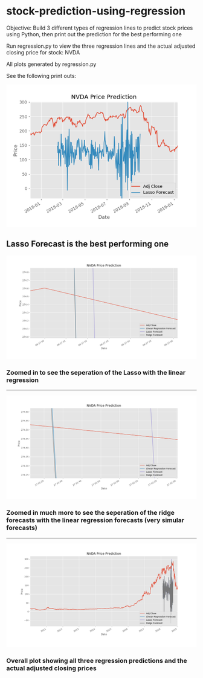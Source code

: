 # stock-prediction-using-regression

Objective: Build 3 different types of regression lines to predict stock prices using Python, then print out the prediction for the best performing one

Run regression.py to view the three regression lines and the actual adjusted closing price for stock: NVDA

All plots generated by regression.py

See the following print outs:

<img src='https://github.com/gitadev/stock-prediction-using-regression/blob/master/nvda-forcast-lasso-best.png' />

<h2>Lasso Forecast is the best performing one</h2>

<img src='https://github.com/gitadev/stock-prediction-using-regression/blob/master/nvda-forcast-zoom1.png' />

<h3>Zoomed in to see the seperation of the Lasso with the linear regression</h3>
<hr></hr>

<img src='https://github.com/gitadev/stock-prediction-using-regression/blob/master/nvda-forcast-zoom2.png' />

<h3>Zoomed in much more to see the seperation of the ridge forecasts with the linear regression forecasts (very simular forecasts)</h3>
<hr></hr>

<img src='https://github.com/gitadev/stock-prediction-using-regression/blob/master/nvda-forcast-big.png' />

<h3>Overall plot showing all three regression predictions and the actual adjusted closing prices</h3>
